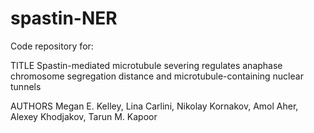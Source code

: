 # spastin-NER
Code repository for:

TITLE
Spastin-mediated microtubule severing regulates anaphase chromosome segregation distance and microtubule-containing nuclear tunnels

AUTHORS
Megan E. Kelley, Lina Carlini, Nikolay Kornakov, Amol Aher, Alexey Khodjakov, Tarun M. Kapoor
